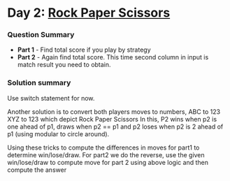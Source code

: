 # Day 2: [Rock Paper Scissors](https://adventofcode.com/2022/day/2)

### Question Summary
- **Part 1** - Find total score if you play by strategy
- **Part 2** - Again find total score. This time second column in input is match result you need to obtain. 

### Solution summary 

Use switch statement for now. 

Another solution is to convert both players moves to numbers, 
ABC to 123
XYZ to 123
which depict Rock Paper Scissors
In this, P2 wins when p2 is one ahead of p1, draws when p2 == p1 and p2 loses when p2 is 2 ahead of p1 (using modular to circle around). 

Using these tricks to compute the differences in moves for part1 to determine win/lose/draw. 
For part2 we do the reverse, use the given win/lose/draw to compute move for part 2 using above logic and then compute the answer
